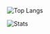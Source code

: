 ![Top Langs](https://github-readme-stats.vercel.app/api/top-langs/?username=anuraghazra&langs_count=8&layout=compact)

![Stats](https://github-readme-stats.vercel.app/api?username=Asliddin750750&show=reviews,discussions_started,discussions_answered,prs_merged,prs_merged_percentage)

